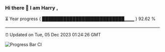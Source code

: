 ### Hi there 👋 I am Harry , 

⏳ Year progress { ███████████████████████████▁▁▁ } 92.62 %

---

⏰ Updated on Tue, 05 Dec 2023 01:24:26 GMT

![Progress Bar CI](https://github.com/duykhang68/duykhang68/workflows/Progress%20Bar%20CI/badge.svg)

